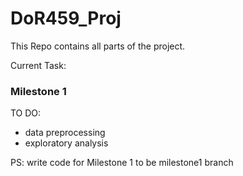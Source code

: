 # DoR459_Proj

This Repo contains all parts of the project.

Current Task:
### Milestone 1
TO DO:
- data preprocessing
- exploratory analysis

PS: write code for Milestone 1 to be milestone1 branch